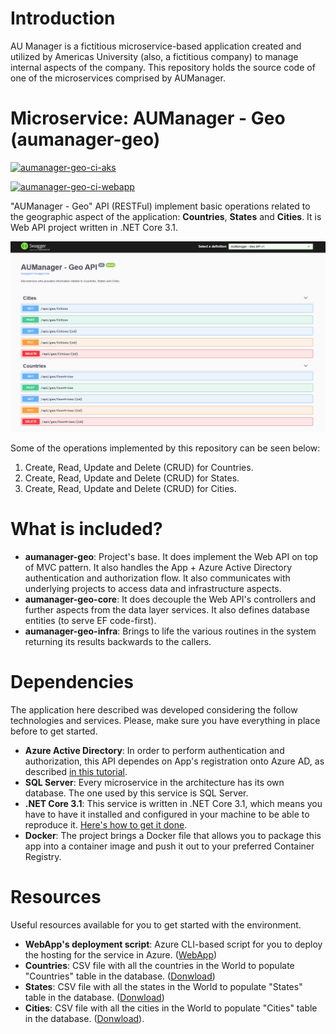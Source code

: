# Introduction 
AU Manager is a fictitious microservice-based application created and utilized by Americas University (also, a fictitious company) to manage internal aspects of the company. This repository holds the source code of one of the microservices comprised by AUManager.

# Microservice: AUManager - Geo (aumanager-geo)

[![aumanager-geo-ci-aks](https://github.com/theamericasuniversity/aumanager-geo/actions/workflows/aumanager-geo-ci-aks.yaml/badge.svg)](https://github.com/theamericasuniversity/aumanager-geo/actions/workflows/aumanager-geo-ci-aks.yaml)

[![aumanager-geo-ci-webapp](https://github.com/theamericasuniversity/aumanager-geo/actions/workflows/aumanager-geo-ci-webapp.yml/badge.svg)](https://github.com/theamericasuniversity/aumanager-geo/actions/workflows/aumanager-geo-ci-webapp.yml)

"AUManager - Geo" API (RESTFul) implement basic operations related to the geographic aspect of the application: **Countries**, **States** and **Cities**. It is Web API project written in .NET Core 3.1.

![aumanager-geo Swagger](img/aumanager-geo-swagger.PNG)

Some of the operations implemented by this repository can be seen below:

1.	Create, Read, Update and Delete (CRUD) for Countries.
2.	Create, Read, Update and Delete (CRUD) for States.
3.	Create, Read, Update and Delete (CRUD) for Cities.

# What is included?

* **aumanager-geo**: Project's base. It does implement the Web API on top of MVC pattern. It also handles the App + Azure Active Directory authentication and authorization flow. It also communicates with underlying projects to access data and infrastructure aspects.
* **aumanager-geo-core**: It does decouple the Web API's controllers and further aspects from the data layer services. It also defines database entities (to serve EF code-first).
* **aumanager-geo-infra**: Brings to life the various routines in the system returning its results backwards to the callers.

# Dependencies

The application here described was developed considering the follow technologies and services. Please, make sure you have everything in place before to get started.

* **Azure Active Directory**: In order to perform authentication and authorization, this API dependes on App's registration onto Azure AD, as described [in this tutorial](https://docs.microsoft.com/en-us/samples/azure-samples/active-directory-dotnet-webapp-webapi-openidconnect-aspnetcore/calling-a-web-api-in-an-aspnet-core-web-application-using-azure-ad/).
* **SQL Server**: Every microservice in the architecture has its own database. The one used by this service is SQL Server.
* **.NET Core 3.1**: This service is written in .NET Core 3.1, which means you have to have it installed and configured in your machine to be able to reproduce it. [Here's how to get it done](https://dotnet.microsoft.com/download/dotnet/3.1).
* **Docker**: The project brings a Docker file that allows you to package this app into a container image and push it out to your preferred Container Registry.

# Resources

Useful resources available for you to get started with the environment.

* **WebApp's deployment script**: Azure CLI-based script for you to deploy the hosting for the service in Azure. ([WebApp](iac/deploy-webapp.azcli))
* **Countries**: CSV file with all the countries in the World to populate "Countries" table in the database. ([Donwload](res/countries.csv))
* **States**: CSV file with all the states in the World to populate "States" table in the database. ([Donwload](res/states.csv))
* **Cities**: CSV file with all the cities in the World to populate "Cities" table in the database. ([Donwload](res/cities.csv)).